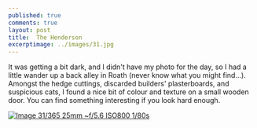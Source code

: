 ```yaml
---
published: true
comments: true
layout: post
title:	The Henderson
excerptimage: ../images/31.jpg
---
```


It was getting a bit dark, and I didn't have my photo for the day, so I had a little wander up a back alley in Roath (never know what you might find...). Amongst the hedge cuttings, discarded builders' plasterboards, and suspicious cats, I found a nice bit of colour and texture on a small wooden door. You can find something interesting if you look hard enough.


[![Image 31/365	25mm	~f/5.6	ISO800	1/80s](../images/31.jpg)](https://www.flickr.com/photos/tmadhavan/16435190011/)